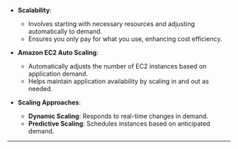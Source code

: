 - **Scalability**: 
  - Involves starting with necessary resources and adjusting automatically to demand.
  - Ensures you only pay for what you use, enhancing cost efficiency.

- **Amazon EC2 Auto Scaling**:
  - Automatically adjusts the number of EC2 instances based on application demand.
  - Helps maintain application availability by scaling in and out as needed.

- **Scaling Approaches**:
  - **Dynamic Scaling**: Responds to real-time changes in demand.
  - **Predictive Scaling**: Schedules instances based on anticipated demand.
---
